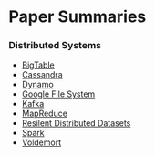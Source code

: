 Paper Summaries
===

### Distributed Systems
- [BigTable](http://static.googleusercontent.com/media/research.google.com/en//archive/bigtable-osdi06.pdf)
- [Cassandra](https://www.cs.cornell.edu/projects/ladis2009/papers/lakshman-ladis2009.pdf)
- [Dynamo](http://www.allthingsdistributed.com/files/amazon-dynamo-sosp2007.pdf)
- [Google File System](http://static.googleusercontent.com/media/research.google.com/en//archive/gfs-sosp2003.pdf)
- [Kafka](http://notes.stephenholiday.com/Kafka.pdf)
- [MapReduce](http://static.googleusercontent.com/media/research.google.com/en//archive/mapreduce-osdi04.pdf)
- [Resilent Distributed Datasets](https://www.cs.berkeley.edu/~matei/papers/2012/nsdi_spark.pdf)
- [Spark](https://people.csail.mit.edu/matei/papers/2010/hotcloud_spark.pdf)
- [Voldemort](http://static.usenix.org/events/fast/tech/full_papers/Sumbaly.pdf)
